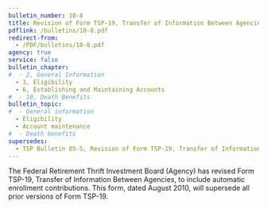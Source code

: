 ```yaml
---
bulletin_number: 10-8
title: Revision of Form TSP-19, Transfer of Information Between Agencies
pdflink: /bulletins/10-8.pdf
redirect-from:
  - /PDF/bulletins/10-8.pdf
agency: true
service: false
bulletin_chapter:
#  - 2, General Information
  - 3, Eligibility
  - 6, Establishing and Maintaining Accounts
#  - 10, Death Benefits
bulletin_topic:
#  - General information
  - Eligibility
  - Account maintenance
#  - Death benefits
supersedes:
  - TSP Bulletin 05-5, Revision of Form TSP-19, Transfer of Information Between Agencies, dated June 27, 2005.
---
```


The Federal Retirement Thrift Investment Board (Agency) has revised Form TSP-19, Transfer of Information Between Agencies, to include automatic enrollment contributions. This form, dated August 2010, will supersede all prior versions of Form TSP-19.
